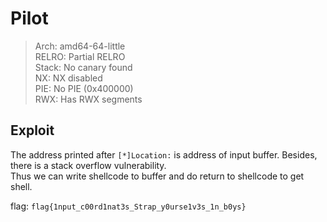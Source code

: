 # Pilot

> Arch:     amd64-64-little  
> RELRO:    Partial RELRO  
> Stack:    No canary found  
> NX:       NX disabled  
> PIE:      No PIE (0x400000)  
> RWX:      Has RWX segments

## Exploit

The address printed after `[*]Location:` is address of input buffer. Besides, there is a stack overflow vulnerability.  
Thus we can write shellcode to buffer and do return to shellcode to get shell.

flag: `flag{1nput_c00rd1nat3s_Strap_y0urse1v3s_1n_b0ys}`
